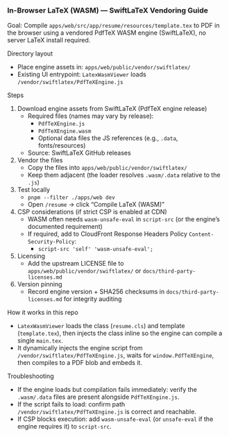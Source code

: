 ### In-Browser LaTeX (WASM) — SwiftLaTeX Vendoring Guide

Goal: Compile `apps/web/src/app/resume/resources/template.tex` to PDF in the browser using a vendored PdfTeX WASM engine (SwiftLaTeX), no server LaTeX install required.

Directory layout
- Place engine assets in: `apps/web/public/vendor/swiftlatex/`
- Existing UI entrypoint: `LatexWasmViewer` loads `/vendor/swiftlatex/PdfTeXEngine.js`

Steps
1) Download engine assets from SwiftLaTeX (PdfTeX engine release)
   - Required files (names may vary by release):
     - `PdfTeXEngine.js`
     - `PdfTeXEngine.wasm`
     - Optional data files the JS references (e.g., `.data`, fonts/resources)
   - Source: SwiftLaTeX GitHub releases
2) Vendor the files
   - Copy the files into `apps/web/public/vendor/swiftlatex/`
   - Keep them adjacent (the loader resolves `.wasm/.data` relative to the `.js`)
3) Test locally
   - `pnpm --filter ./apps/web dev`
   - Open `/resume` → click “Compile LaTeX (WASM)”
4) CSP considerations (if strict CSP is enabled at CDN)
   - WASM often needs `wasm-unsafe-eval` in `script-src` (or the engine’s documented requirement)
   - If required, add to CloudFront Response Headers Policy `Content-Security-Policy`:
     - `script-src 'self' 'wasm-unsafe-eval';`
5) Licensing
   - Add the upstream LICENSE file to `apps/web/public/vendor/swiftlatex/` or `docs/third-party-licenses.md`
6) Version pinning
   - Record engine version + SHA256 checksums in `docs/third-party-licenses.md` for integrity auditing

How it works in this repo
- `LatexWasmViewer` loads the class (`resume.cls`) and template (`template.tex`), then injects the class inline so the engine can compile a single `main.tex`.
- It dynamically injects the engine script from `/vendor/swiftlatex/PdfTeXEngine.js`, waits for `window.PdfTeXEngine`, then compiles to a PDF blob and embeds it.

Troubleshooting
- If the engine loads but compilation fails immediately: verify the `.wasm/.data` files are present alongside `PdfTeXEngine.js`.
- If the script fails to load: confirm path `/vendor/swiftlatex/PdfTeXEngine.js` is correct and reachable.
- If CSP blocks execution: add `wasm-unsafe-eval` (or `unsafe-eval` if the engine requires it) to `script-src`.


